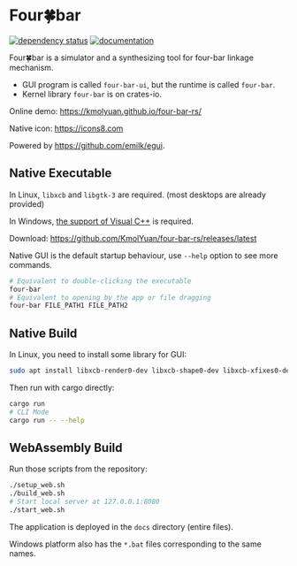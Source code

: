 # Four🍀bar

[![dependency status](https://deps.rs/repo/github/KmolYuan/four-bar-rs/status.svg)](https://deps.rs/repo/github/KmolYuan/four-bar-rs)
[![documentation](https://docs.rs/four-bar/badge.svg)](https://docs.rs/four-bar)

Four🍀bar is a simulator and a synthesizing tool for four-bar linkage mechanism.

+ GUI program is called `four-bar-ui`, but the runtime is called `four-bar`.
+ Kernel library `four-bar` is on crates-io.

Online demo: <https://kmolyuan.github.io/four-bar-rs/>

Native icon: <https://icons8.com>

Powered by <https://github.com/emilk/egui>.

## Native Executable

In Linux, `libxcb` and `libgtk-3` are required. (most desktops are already provided)

In Windows, [the support of Visual C++](https://docs.microsoft.com/zh-TW/cpp/windows/latest-supported-vc-redist?view=msvc-160) is required.

Download: <https://github.com/KmolYuan/four-bar-rs/releases/latest>

Native GUI is the default startup behaviour, use `--help` option to see more commands.

```bash
# Equivalent to double-clicking the executable
four-bar
# Equivalent to opening by the app or file dragging
four-bar FILE_PATH1 FILE_PATH2
```

## Native Build

In Linux, you need to install some library for GUI:

```bash
sudo apt install libxcb-render0-dev libxcb-shape0-dev libxcb-xfixes0-dev libxkbcommon-dev libgtk-3-dev
```

Then run with cargo directly:

```bash
cargo run
# CLI Mode
cargo run -- --help
```

## WebAssembly Build

Run those scripts from the repository:

```bash
./setup_web.sh
./build_web.sh
# Start local server at 127.0.0.1:8080
./start_web.sh
```

The application is deployed in the `docs` directory (entire files).

Windows platform also has the `*.bat` files corresponding to the same names.
